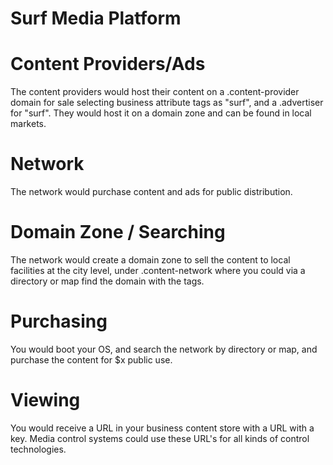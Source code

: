 # Surf Media Platform

# Content Providers/Ads

The content providers would host their content on a .content-provider domain for sale selecting business attribute tags as "surf", and a .advertiser for "surf". They would host it on a domain zone and can be found in local markets.

# Network

The network would purchase content and ads for public distribution.

# Domain Zone / Searching

The network would create a domain zone to sell the content to local facilities at the city level, under .content-network where you could via a directory or map find the domain with the tags.

# Purchasing

You would boot your OS, and search the network by directory or map, and purchase the content for $x public use.

# Viewing

You would receive a URL in your business content store with a URL with a key. Media control systems could use these URL's for all kinds of control technologies.
